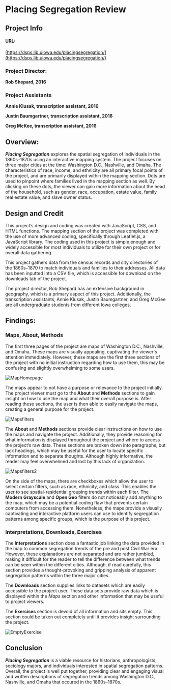 # Placing Segregation Review

## Project Info
#### URL: 
[https://dsps.lib.uiowa.edu/placingsegregation/](https://dsps.lib.uiowa.edu/placingsegregation/)

### Project Director:
**Rob Shepard, 2016**

### Project Assistants
**Annie Klusak, transcription assistant, 2016**

**Justin Baumgartner, transcription assistant, 2016**

**Greg McKee, transcription assistant, 2016**

## Overview:

**_Placing Segregation_** explores the spatial segregation of individuals in the 1860s–1870s using an interactive mapping system. The project focuses on three major cities at the time: Washington D.C., Nashville, and Omaha. The characteristics of race, income, and ethnicity are all primary focal points of the project, and are primarily displayed within the mapping section. Dots are used to pinpoint where families lived in the mapping section as well. By clicking on these dots, the viewer can gain more information about the head of the household, such as gender, race, occupation, estate value, family real estate value, and slave owner status.

## Design and Credit

This project’s design and coding was created with JavaScript, CSS, and HTML functions. The mapping section of the project was completed with the use of more advanced coding, specifically through Leaflet.js, a JavaScript library. The coding used in this project is simple enough and widely accessible for most individuals to utilize for their own project or for overall data gathering.

This project gathers data from the census records and city directories of the 1860s–1870 to match individuals and families to their addresses. All data has been inputted into a CSV file, which is accessible for download on the downloads tab of the project.

The project director, Rob Shepard has an extensive background in geography, which is a primary aspect of this project. Additionally, the transcription assistants, Annie Klusak, Justin Baumgartner, and Greg McGee are all undergraduate students from different Iowa colleges.

## Findings:

### Maps, About, Methods
The first three pages of the project are maps of Washington D.C., Nashville, and Omaha. These maps are visually appealing, captivating the viewer's attention immediately. However, these maps are the first three sections of the project with no initial instruction regarding how to use them, this may be confusing and slightly overwhelming to some users.

![MapHomepage](https://dtasselli246.github.io/Dominic-Tasselli-CNU/images/openmaps.png)

The maps appear to not have a purpose or relevance to the project initially. The project viewer must go to the **About** and **Methods** sections to gain insight on how to use the map and what their overall purpose is. After reading these sections, the user is then able to easily navigate the maps, creating a general purpose for the project. 

![Mapsfilters](https://dtasselli246.github.io/Dominic-Tasselli-CNU/images/mapfilter.png)

The **About** and **Methods** sections provide clear instructions on how to use the maps and navigate the project. Additionally, they provide reasoning for what information is displayed throughout the project and where to access the project’s raw data. These sections are broken down into paragraphs, but lack headings, which may be useful for the user to locate specific information and to separate thoughts. Although highly informative, the reader may feel overwhelmed and lost by this lack of organization.

![Mapsfilters2](https://dtasselli246.github.io/Dominic-Tasselli-CNU/images/mapfilter2.png)

On the side of the maps, there are checkboxes which allow the user to select certain filters, such as race, ethnicity, and class. This enables the user to see spatial-residential grouping trends within each filter. The **Modern Grayscale** and **Open Geo** filters do not noticeably add anything to the map, which may be a potential coding flaw that prevents certain computers from accessing them. Nonetheless, the maps provide a visually captivating and interactive platform users can use to identify segregation patterns among specific groups, which is the purpose of this project.

### Interpretations, Downloads, Exercises

The **Interpretations** section does a fantastic job linking the data provided in the map to common segregation trends of the pre and post Civil War era. However, these explanations are not separated and are rather jumbled, making it difficult for the reader to tell the difference between what trends can be seen within the different cities. Although, if read carefully, this section provides a thought-provoking and gripping analysis of apparent segregation patterns within the three major cities.

The **Downloads** section supplies links to datasets which are easily accessible to the project user. These data sets provide raw data which is displayed within the *Maps* section and other information that may be useful to project viewers. 

The **Exercises** section is devoid of all information and sits empty.  This section could be taken out completely until it provides insight surrounding the project. 

![EmptyExercise](https://dtasselli246.github.io/Dominic-Tasselli-CNU/images/emptyex.png)

## Conclusion

**_Placing Segregation_** is a viable resource for historians, anthropologists, sociology majors, and individuals interested in spatial segregation patterns. Overall, the project is well put together, providing clear and engaging visual and written descriptions of segregation trends among Washington D.C., Nashville, and Omaha that occured in the 1860s–1870s. 






